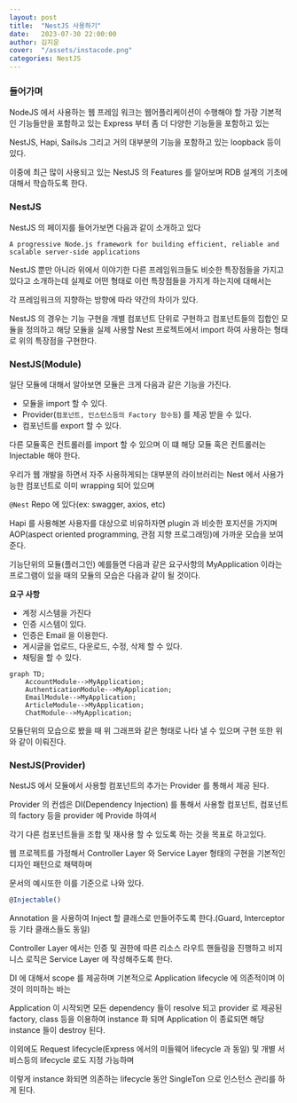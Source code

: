 ```yaml
---
layout: post
title:  "NestJS 사용하기"
date:   2023-07-30 22:00:00
author: 김지운
cover:  "/assets/instacode.png"
categories: NestJS
---
```


### 들어가며

NodeJS 에서 사용하는 웹 프레임 워크는 웹어플리케이션이 수행해야 할 가장 기본적인 기능들만을 포함하고 있는 Express 부터 좀 더 다양한 기능들을 포함하고 있는

NestJS, Hapi, SailsJs 그리고 거의 대부분의 기능을 포함하고 있는 loopback 등이 있다.

이중에 최근 많이 사용되고 있는 NestJS 의 Features 를 알아보며 RDB 설계의 기초에 대해서 학습하도록 한다.

### NestJS

NestJS 의 페이지를 들어가보면 다음과 같이 소개하고 있다
```
A progressive Node.js framework for building efficient, reliable and scalable server-side applications
```

NestJS 뿐만 아니라 위에서 이야기한 다른 프레임워크들도 비슷한 특장점들을 가지고 있다고 소개하는데 실제로 어떤 형태로 이런 특장점들을 가지게 하는지에 대해서는

각 프레임워크의 지향하는 방향에 따라 약간의 차이가 있다.

NestJS 의 경우는 기능 구현을 개별 컴포넌트 단위로 구현하고 컴포넌트들의 집합인 모듈을 정의하고 해당 모듈을 실제 사용할 Nest 프로젝트에서 import 하여 사용하는
형태로 위의 특장점을 구현한다.

### NestJS(Module)

일단 모듈에 대해서 알아보면 모듈은 크게 다음과 같은 기능을 가진다.

- 모듈을 import 할 수 있다.
- Provider(`컴포넌트, 인스턴스등의 Factory 함수등`) 를 제공 받을 수 있다.
- 컴포넌트를 export 할 수 있다.

다른 모듈혹은 컨트롤러를 import 할 수 있으며 이 떄 해당 모듈 혹은 컨트롤러는 Injectable 해야 한다.

우리가 웹 개발을 하면서 자주 사용하게되는 대부분의 라이브러리는 Nest 에서 사용가능한 컴포넌트로 이미 wrapping 되어 있으며

`@Nest` Repo 에 있다(ex: swagger, axios, etc)

Hapi 를 사용해본 사용자를 대상으로 비유하자면 plugin 과 비슷한 포지션을 가지며 AOP(aspect oriented programming, 관점 지향 프로그래밍)에 가까운 모습을 보여준다.

기능단위의 모듈(플러그인) 예를들면 다음과 같은 요구사항의 MyApplication 이라는 프로그램이 있을 때의 모듈의 모습은 다음과 같이 될 것이다.

**요구 사항**

- 계정 시스템을 가진다
- 인증 시스템이 있다.
- 인증은 Email 을 이용한다.
- 게시글을 업로드, 다운로드, 수정, 삭제 할 수 있다.
- 채팅을 할 수 있다.
```mermaid
graph TD;
    AccountModule-->MyApplication;
    AuthenticationModule-->MyApplication;
    EmailModule-->MyApplication;
    ArticleModule-->MyApplication;
    ChatModule-->MyApplication;
```

모듈단위의 모습으로 봤을 때 위 그래프와 같은 형태로 나타 낼 수 있으며 구현 또한 위와 같이 이뤄진다.

### NestJS(Provider)

NestJS 에서 모듈에서 사용할 컴포넌트의 추가는 Provider 를 통해서 제공 된다.

Provider 의 컨셉은 DI(Dependency Injection) 를 통해서 사용할 컴포넌트, 컴포넌트의 factory 등을 provider 에 Provide 하여서

각기 다른 컴포넌트들을 조합 및 재사용 할 수 있도록 하는 것을 목표로 하고있다.

웹 프로젝트를 가정해서 Controller Layer 와 Service Layer 형태의 구현을 기본적인 디자인 패턴으로 채택하며

문서의 예시또한 이를 기준으로 나와 있다.

```typescript
@Injectable()
```

Annotation 을 사용하여 Inject 할 클래스로 만들어주도록 한다.(Guard, Interceptor 등 기타 클래스들도 동일)

Controller Layer 에서는 인증 및 권한에 따른 리소스 라우트 핸들링을 진행하고 비지니스 로직은 Service Layer 에 작성해주도록 한다.

DI 에 대해서 scope 를 제공하며 기본적으로 Application lifecycle 에 의존적이며 이 것이 의미하는 바는

Application 이 시작되면 모든 dependency 들이 resolve 되고 provider 로 제공된 factory, class 등을 이용하여 instance 화 되며 Application 이 종료되면 해당 instance 들이 destroy 된다.

이외에도 Request lifecycle(Express 에서의 미들웨어 lifecycle 과 동일) 및 개별 서비스등의 lifecycle 로도 지정 가능하며

이렇게 instance 화되면 의존하는 lifecycle 동안 SingleTon 으로 인스턴스 관리를 하게 된다.





[Fastlane]:https://fastlane.tools
[Github Self Hosted-Runner]:https://docs.github.com/en/actions/hosting-your-own-runners/about-self-hosted-runners
[Github Actions Execution Time multiple]:https://docs.github.com/en/billing/managing-billing-for-github-actions/about-billing-for-github-actions#minute-multipliers
